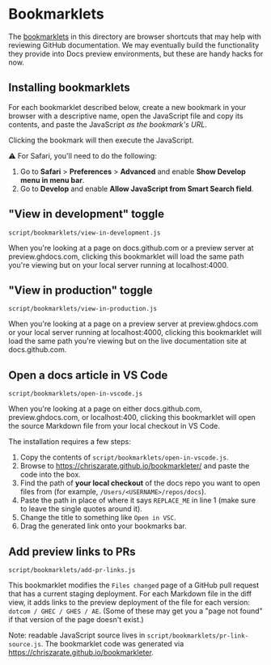 # Bookmarklets

The [bookmarklets](https://en.wikipedia.org/wiki/Bookmarklet) in this directory are browser shortcuts that may help with reviewing GitHub documentation. We may eventually build the functionality they provide into Docs preview environments, but these are handy hacks for now.

## Installing bookmarklets

For each bookmarklet described below, create a new bookmark in your browser with a descriptive name, open the JavaScript file and copy its contents, and paste the JavaScript _as the bookmark's URL_.

Clicking the bookmark will then execute the JavaScript.

⚠️ For Safari, you'll need to do the following:

1. Go to **Safari** > **Preferences** > **Advanced** and enable **Show Develop menu in menu bar**. 
2. Go to **Develop** and enable **Allow JavaScript from Smart Search field**.

## "View in development" toggle

`script/bookmarklets/view-in-development.js`

When you're looking at a page on docs.github.com or a preview server at preview.ghdocs.com, clicking this bookmarklet will load the same path you're viewing but on your local server running at localhost:4000.

## "View in production" toggle

`script/bookmarklets/view-in-production.js`

When you're looking at a page on a preview server at preview.ghdocs.com or your local server running at localhost:4000, clicking this bookmarklet will load the same path you're viewing but on the live documentation site at docs.github.com.

## Open a docs article in VS Code

`script/bookmarklets/open-in-vscode.js`

When you're looking at a page on either docs.github.com, preview.ghdocs.com, or localhost:400, clicking this bookmarklet will open the source Markdown file from your local checkout in VS Code.

The installation requires a few steps:

1. Copy the contents of `script/bookmarklets/open-in-vscode.js`.
1. Browse to https://chriszarate.github.io/bookmarkleter/ and paste the code into the box.
1. Find the path of **your local checkout** of the docs repo you want to open files from (for example, `/Users/<USERNAME>/repos/docs`).
1. Paste the path in place of where it says `REPLACE_ME` in line 1 (make sure to leave the single quotes around it).
1. Change the title to something like `Open in VSC`.
1. Drag the generated link onto your bookmarks bar.

## Add preview links to PRs

`script/bookmarklets/add-pr-links.js`

This bookmarklet modifies the `Files changed` page of a GitHub pull request that has a current staging deployment. For each Markdown file in the diff view, it adds links to the preview deployment of the file for each version: `dotcom / GHEC / GHES / AE`. (Some of these may get you a "page not found" if that version of the page doesn't exist.)

Note: readable JavaScript source lives in `script/bookmarklets/pr-link-source.js`. The bookmarklet code was generated via https://chriszarate.github.io/bookmarkleter.
